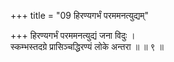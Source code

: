 +++
title = "09 हिरण्यगर्भं परममनत्युद्यम्"

+++
हिरण्यगर्भं परममनत्युद्यं जना विदुः ।  
स्कम्भस्तदग्रे प्रासिञ्चद्धिरण्यं लोके अन्तरा ॥ ॥ ९ ॥